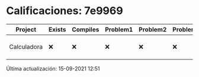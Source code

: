 # Calificaciones: 7e9969
|Project|Exists|Compiles|Problem1|Problem2|Problem3|Extra|CommitHash|CommitDate|CheckDate|Comments|DueDate|Grade|
|-|-|-|-|-|-|-|-|-|-|-|-|-|
|Calculadora|❌|❌|❌|❌|❌|❌|NA|NA|15-09-2021 12:51:54|No se encontró el archivo en PracticasComputacionI/Calculadora/Calculadora.cpp|17-09-2021 21:00:00|5.0|

Última actualización: 15-09-2021 12:51
